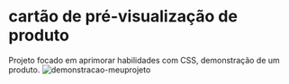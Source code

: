 # cartão de pré-visualização de produto
  Projeto focado em aprimorar habilidades com CSS, demonstração de um produto.
  <img src="previsualizacao.jpg" alt="demonstracao-meuprojeto"/>
  
